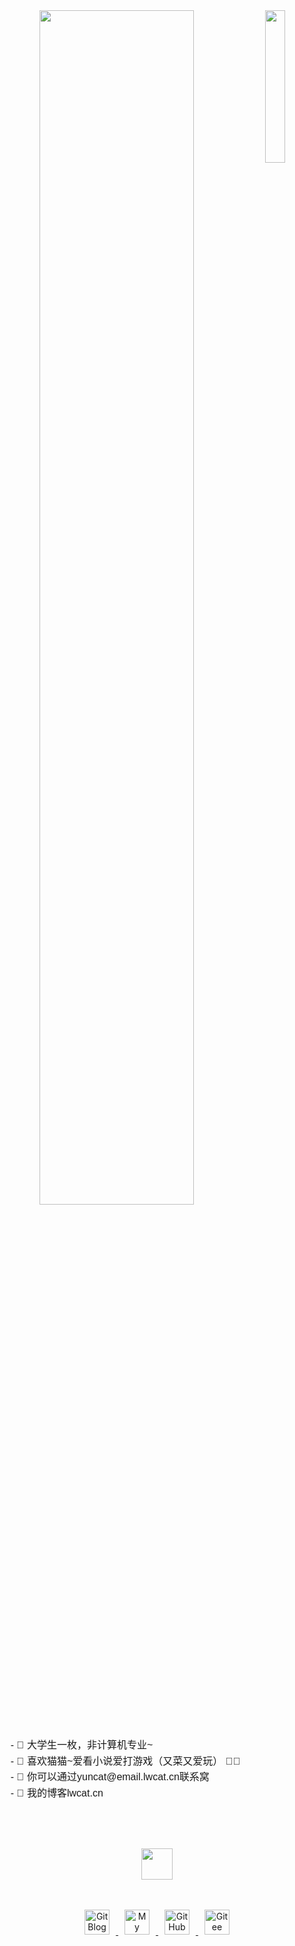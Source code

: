 <div align="center">
  
  <img src="https://img.czzu.cn/u/git/sAc68e9u.png" width="25%" align="right" />
  <img src="https://cdn.lwcat.cn/git.svg" width="70%" />
  <br><br>

  <pre style="text-align: left; font-size: 16px; line-height: 1.6; font-family: 'Arial', sans-serif;">
    - 🌱 大学生一枚，非计算机专业~
    - 🐾 喜欢猫猫~爱看小说爱打游戏（又菜又爱玩） 🐤🐥
    - 💬 你可以通过yuncat@email.lwcat.cn联系窝
    - 🤔 我的博客lwcat.cn
  </pre>
  <br><br>
  <img src="https://cdn.lwcat.cn/wordpress/them/assets/images/top/meow.gif" height="50" />
  <br><br><br>

  <a href="https://lwcat.cn">
    <img src="https://cdn.lwcat.cn/gitblog.svg" alt="Git Blog" style="width: 40px; margin: 0 10px;">
  </a>
  <a href="https://mylove.lifestyle">
    <img src="https://cdn.lwcat.cn/gitmylife.svg" alt="My Life" style="width: 40px; margin: 0 10px;">
  </a>
  <a href="https://github.com/smcloudcat/">
    <img src="https://cdn.lwcat.cn/github.svg" alt="GitHub" style="width: 40px; margin: 0 10px;">
  </a>
  <a href="https://gitee.com/ximami/">
    <img src="https://cdn.lwcat.cn/gitee.svg" alt="Gitee" style="width: 40px; margin: 0 10px;">
  </a>
</div>
